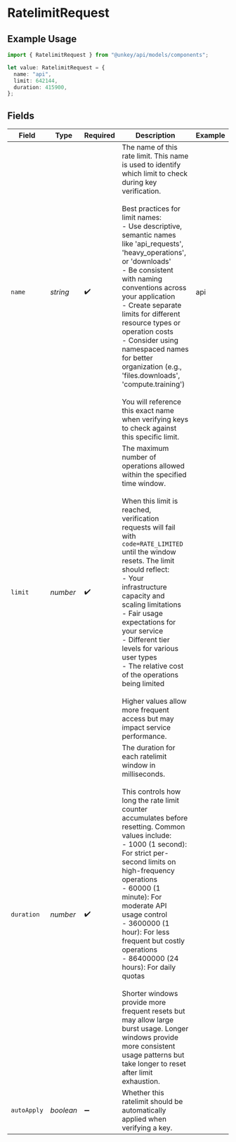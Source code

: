 # RatelimitRequest

## Example Usage

```typescript
import { RatelimitRequest } from "@unkey/api/models/components";

let value: RatelimitRequest = {
  name: "api",
  limit: 642144,
  duration: 415900,
};
```

## Fields

| Field                                                                                                                                                                                                                                                                                                                                                                                                                                                                                                                                                                                 | Type                                                                                                                                                                                                                                                                                                                                                                                                                                                                                                                                                                                  | Required                                                                                                                                                                                                                                                                                                                                                                                                                                                                                                                                                                              | Description                                                                                                                                                                                                                                                                                                                                                                                                                                                                                                                                                                           | Example                                                                                                                                                                                                                                                                                                                                                                                                                                                                                                                                                                               |
| ------------------------------------------------------------------------------------------------------------------------------------------------------------------------------------------------------------------------------------------------------------------------------------------------------------------------------------------------------------------------------------------------------------------------------------------------------------------------------------------------------------------------------------------------------------------------------------- | ------------------------------------------------------------------------------------------------------------------------------------------------------------------------------------------------------------------------------------------------------------------------------------------------------------------------------------------------------------------------------------------------------------------------------------------------------------------------------------------------------------------------------------------------------------------------------------- | ------------------------------------------------------------------------------------------------------------------------------------------------------------------------------------------------------------------------------------------------------------------------------------------------------------------------------------------------------------------------------------------------------------------------------------------------------------------------------------------------------------------------------------------------------------------------------------- | ------------------------------------------------------------------------------------------------------------------------------------------------------------------------------------------------------------------------------------------------------------------------------------------------------------------------------------------------------------------------------------------------------------------------------------------------------------------------------------------------------------------------------------------------------------------------------------- | ------------------------------------------------------------------------------------------------------------------------------------------------------------------------------------------------------------------------------------------------------------------------------------------------------------------------------------------------------------------------------------------------------------------------------------------------------------------------------------------------------------------------------------------------------------------------------------- |
| `name`                                                                                                                                                                                                                                                                                                                                                                                                                                                                                                                                                                                | *string*                                                                                                                                                                                                                                                                                                                                                                                                                                                                                                                                                                              | :heavy_check_mark:                                                                                                                                                                                                                                                                                                                                                                                                                                                                                                                                                                    | The name of this rate limit. This name is used to identify which limit to check during key verification.<br/><br/>Best practices for limit names:<br/>- Use descriptive, semantic names like 'api_requests', 'heavy_operations', or 'downloads'<br/>- Be consistent with naming conventions across your application<br/>- Create separate limits for different resource types or operation costs<br/>- Consider using namespaced names for better organization (e.g., 'files.downloads', 'compute.training')<br/><br/>You will reference this exact name when verifying keys to check against this specific limit. | api                                                                                                                                                                                                                                                                                                                                                                                                                                                                                                                                                                                   |
| `limit`                                                                                                                                                                                                                                                                                                                                                                                                                                                                                                                                                                               | *number*                                                                                                                                                                                                                                                                                                                                                                                                                                                                                                                                                                              | :heavy_check_mark:                                                                                                                                                                                                                                                                                                                                                                                                                                                                                                                                                                    | The maximum number of operations allowed within the specified time window.<br/><br/>When this limit is reached, verification requests will fail with `code=RATE_LIMITED` until the window resets. The limit should reflect:<br/>- Your infrastructure capacity and scaling limitations<br/>- Fair usage expectations for your service<br/>- Different tier levels for various user types<br/>- The relative cost of the operations being limited<br/><br/>Higher values allow more frequent access but may impact service performance.                                                |                                                                                                                                                                                                                                                                                                                                                                                                                                                                                                                                                                                       |
| `duration`                                                                                                                                                                                                                                                                                                                                                                                                                                                                                                                                                                            | *number*                                                                                                                                                                                                                                                                                                                                                                                                                                                                                                                                                                              | :heavy_check_mark:                                                                                                                                                                                                                                                                                                                                                                                                                                                                                                                                                                    | The duration for each ratelimit window in milliseconds.<br/><br/>This controls how long the rate limit counter accumulates before resetting. Common values include:<br/>- 1000 (1 second): For strict per-second limits on high-frequency operations<br/>- 60000 (1 minute): For moderate API usage control<br/>- 3600000 (1 hour): For less frequent but costly operations<br/>- 86400000 (24 hours): For daily quotas<br/><br/>Shorter windows provide more frequent resets but may allow large burst usage. Longer windows provide more consistent usage patterns but take longer to reset after limit exhaustion. |                                                                                                                                                                                                                                                                                                                                                                                                                                                                                                                                                                                       |
| `autoApply`                                                                                                                                                                                                                                                                                                                                                                                                                                                                                                                                                                           | *boolean*                                                                                                                                                                                                                                                                                                                                                                                                                                                                                                                                                                             | :heavy_minus_sign:                                                                                                                                                                                                                                                                                                                                                                                                                                                                                                                                                                    | Whether this ratelimit should be automatically applied when verifying a key.                                                                                                                                                                                                                                                                                                                                                                                                                                                                                                          |                                                                                                                                                                                                                                                                                                                                                                                                                                                                                                                                                                                       |